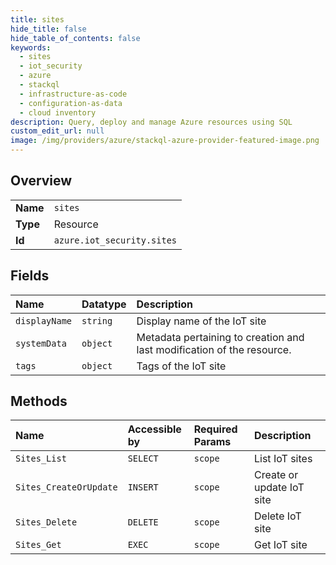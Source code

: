 ```yaml
---
title: sites
hide_title: false
hide_table_of_contents: false
keywords:
  - sites
  - iot_security
  - azure    
  - stackql
  - infrastructure-as-code
  - configuration-as-data
  - cloud inventory
description: Query, deploy and manage Azure resources using SQL
custom_edit_url: null
image: /img/providers/azure/stackql-azure-provider-featured-image.png
---
```

  
    

## Overview
<table><tbody>
<tr><td><b>Name</b></td><td><code>sites</code></td></tr>
<tr><td><b>Type</b></td><td>Resource</td></tr>
<tr><td><b>Id</b></td><td><code>azure.iot_security.sites</code></td></tr>
</tbody></table>

## Fields
| Name | Datatype | Description |
|:-----|:---------|:------------|
| `displayName` | `string` | Display name of the IoT site |
| `systemData` | `object` | Metadata pertaining to creation and last modification of the resource. |
| `tags` | `object` | Tags of the IoT site |
## Methods
| Name | Accessible by | Required Params | Description |
|:-----|:--------------|:----------------|:------------|
| `Sites_List` | `SELECT` | `scope` | List IoT sites |
| `Sites_CreateOrUpdate` | `INSERT` | `scope` | Create or update IoT site |
| `Sites_Delete` | `DELETE` | `scope` | Delete IoT site |
| `Sites_Get` | `EXEC` | `scope` | Get IoT site |
